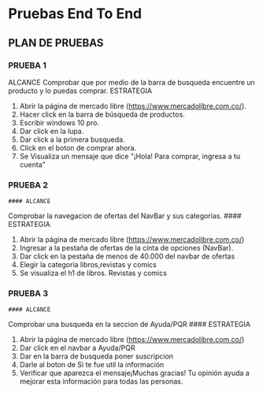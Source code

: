 # Pruebas End To End

## PLAN DE PRUEBAS

  ### PRUEBA 1
ALCANCE
Comprobar que por medio de la barra de busqueda encuentre un producto y lo puedas comprar.
ESTRATEGIA

1. Abrir la página de mercado libre (https://www.mercadolibre.com.co/).
2. Hacer click en la barra de búsqueda de productos.
3. Escribir windows 10 pro.  
4. Dar click en la lupa.
5. Dar click a la primera busqueda.
6. Click en el boton de comprar ahora.
7. Se Visualiza un mensaje que dice "¡Hola! Para comprar, ingresa a tu cuenta"  
  ### PRUEBA 2
    #### ALCANCE
Comprobar la navegacion de ofertas del NavBar y sus categorias.
    #### ESTRATEGIA
1. Abrir la página de mercado libre (https://www.mercadolibre.com.co/)
2. Ingresar a la pestaña de ofertas de la cinta de opciones (NavBar).
3. Dar click en la pestaña de menos de 40.000 del navbar de ofertas
4. Elegir la categoria libros,revistas y comics
5. Se visualiza el h1 de libros. Revistas y comics
  ### PRUEBA 3
    #### ALCANCE
Comprobar una busqueda en la seccion de Ayuda/PQR
    #### ESTRATEGIA
1. Abrir la página de mercado libre (https://www.mercadolibre.com.co/)
2. Dar click en el navbar a Ayuda/PQR
3. Dar en la barra de busqueda poner suscripcion
4. Darle al boton de Si te fue util la información
5. Verificar que aparezca el mensaje¡Muchas gracias! Tu opinión ayuda a mejorar esta información para todas las personas.
